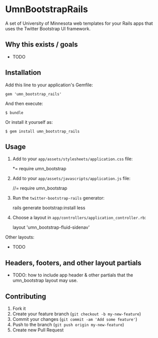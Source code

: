 # UmnBootstrapRails

A set of University of Minnesota web templates for your Rails apps that uses the Twitter Bootstrap UI framework.

## Why this exists / goals

- TODO

## Installation

Add this line to your application's Gemfile:

    gem 'umn_bootstrap_rails'

And then execute:

    $ bundle

Or install it yourself as:

    $ gem install umn_bootstrap_rails

## Usage

1. Add to your `app/assets/stylesheets/application.css` file:

    *= require umn_bootstrap

2. Add to your `app/assets/javascripts/application.js` file:

    //= require umn_bootstrap

3. Run the `twitter-bootstrap-rails` generator:

    rails generate bootstrap:install less

4. Choose a layout in `app/controllers/application_controller.rb`:

    layout 'umn_bootstrap-fluid-sidenav'

Other layouts:

- TODO

## Headers, footers, and other layout partials

- TODO: how to include app header & other partials that the
  umn_bootstrap layout may use.

## Contributing

1. Fork it
2. Create your feature branch (`git checkout -b my-new-feature`)
3. Commit your changes (`git commit -am 'Add some feature'`)
4. Push to the branch (`git push origin my-new-feature`)
5. Create new Pull Request
